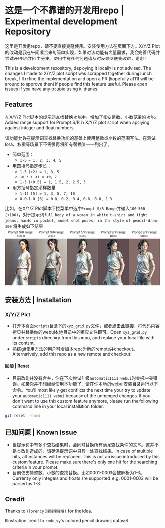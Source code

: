 # 这是一个不靠谱的开发用repo | Experimental development Repository
这里是开发用repo，请不要直接克隆使用。安装使用方法在页面下方。X/Y/Z Plot的改动是我在午间凑合来的简单实现，如果对该功能有大量需求，我会完善代码并尝试开PR合并回主分支。使用中有任何问题请及时反馈以便我改进，谢谢！

This is a development repository, deploying it locally is not advised. The changes I made to X/Y/Z plot script was scrapped together during lunch break, I'll refine the implementation and open a PR (hopefully a1111 will be around to approve then) if people find this feature useful. Please open issues if you have any trouble using it, thanks!

## Features
在X/Y/Z Plot脚本的提示词查找替换功能中，增加了指定整数、小数范围的功能。 Added range support for Prompt S/R in X/Y/Z plot script when applying against integer and float numbers.

该功能允许在提示词查找替换功能的基础上使用整数或小数的范围写法。在测试lora、权重等场景下不需要再将所有替换值一一列出了。

- 简单范围：
    - `1-5 = 1, 2, 3, 4, 5`
- 用圆括号指定步长：
    - `1-5 (+2) = 1, 3, 5`
    - `10-5 (-3) = 10, 7`
    - `1-3 (+0.5) = 1, 1.5, 2, 2.5, 3`
- 用方括号指定采样数量
    - `1-10 [5] = 1, 3, 5, 7, 10`
    - `0.0-1.0 [6] = 0.0, 0.2, 0.4, 0.6, 0.8, 1.0`

比如，在X/Y/Z Plot脚本下拉菜单中选中`Prompt S/R Range`并输入`100-500 (+100)`，对于提示词`full body of a woman in white t-shirt and tight jeans, hands in pocket, model shot poses, in the style of pencil-draw-100` 将生成如下结果
![](prompt-sr-range.png)

## 安装方法 | Installation
### X/Y/Z Plot
- 打开本页面`scripts`目录下的`xyz_grid.py`文件，或者点击[此链接](https://raw.githubusercontent.com/AI-skimos/stable-diffusion-webui/master/scripts/xyz_grid.py)，将代码内容拷贝并替换你的webui本地目录中的相应文件即可。Open `xyz_grid.py` under `scripts` directory from this repo, and replace your local file with its content.
- 熟练git使用方法的用户可增加本repo为新的remote并checkout。Alternatively, add this repo as a new remote and checkout.
#### 回滚 | Reset
- 目前改动并没有合并，你在下次尝试升级`automatic1111 webui`时会报冲突错误。如果你并不想继续使用本功能了，请在你本地的webui安装目录运行以下命令。You'll most likely get conflicts the next time your try to update your `automatic1111 webui` because of the unmerged changes. If you don't want to use this custom feature anymore, please run the following command line in your local installation folder. 
```bash
git reset --hard
```
## 已知问题 | Known Issue
- 当提示词中有多个查找结果时，会同时替换所有满足查找条件的文本。这并不是本改动造成的，请确保提示词中只有一处查找结果。In case of multiple hits, all instances will be replaced. This is not an issue introduced by this custom feature. Please make sure there's only one hit for the searching criteria in your prompt.
- 目前仅支持整数、小数的查找替换。比如0001-0003会被解析为1-3。Currently only integers and floats are supported, e.g. 0001-0003 will be parsed as 1-3. 

## Credit
Thanks to `Florency(罐罐罐罐罐)` for the idea.

Illustration credit to `codelsy`'s colored pencil drawing dataset.
